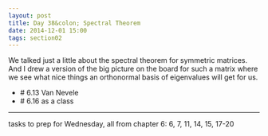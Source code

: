 ```yaml
---
layout: post
title: Day 38&colon; Spectral Theorem
date: 2014-12-01 15:00
tags: section02
---
```


We talked just a little about the spectral theorem for symmetric matrices. And I drew a
version of the big picture on the board for such a matrix where we see what nice things
an orthonormal basis of eigenvalues will get for us.

  * \# 6.13 Van Nevele
  * \# 6.16 as a class

----

tasks to prep for Wednesday, all from chapter 6: 6, 7, 11, 14, 15, 17-20
